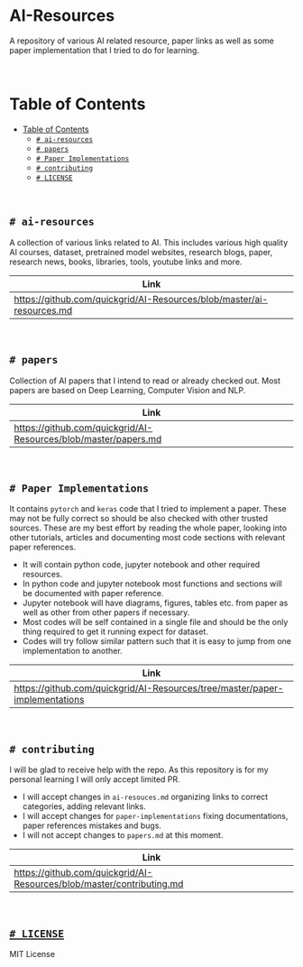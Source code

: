 # AI-Resources

A repository of various AI related resource, paper links as well as some paper implementation that I tried to do for learning.

<br>

# Table of Contents
- [Table of Contents](#table-of-contents)
  * [`# ai-resources`](#-ai-resources)
  * [`# papers`](#-papers)
  * [`# Paper Implementations`](#-paper-implementations)
  * [`# contributing`](#-contributing)
  * [`# LICENSE`](#-license)


<br>

## `# ai-resources`

A collection of various links related to AI. This includes various high quality AI courses, dataset, pretrained model websites, research blogs, paper, research news, books, libraries, tools, youtube links and more.

| Link |
| --- |
| https://github.com/quickgrid/AI-Resources/blob/master/ai-resources.md |

<br>

## `# papers`

Collection of AI papers that I intend to read or already checked out. Most papers are based on Deep Learning, Computer Vision and NLP.


| Link |
| --- |
| https://github.com/quickgrid/AI-Resources/blob/master/papers.md |

<br>

## `# Paper Implementations`

It contains `pytorch` and `keras` code that I tried to implement a paper. These may not be fully correct so should be also checked with other trusted sources. These are my best effort by reading the whole paper, looking into other tutorials, articles and documenting most code sections with relevant paper references. 

- It will contain python code, jupyter notebook and other required resources. 
- In python code and jupyter notebook most functions and sections will be documented with paper reference. 
- Jupyter notebook will have diagrams, figures, tables etc. from paper as well as other from other papers if necessary. 
- Most codes will be self contained in a single file and should be the only thing required to get it running expect for dataset.
- Codes will try follow similar pattern such that it is easy to jump from one implementation to another.

| Link |
| --- |
| https://github.com/quickgrid/AI-Resources/tree/master/paper-implementations |

<br>

## `# contributing`

I will be glad to receive help with the repo. As this repository is for my personal learning I will only accept limited PR. 

- I will accept changes in `ai-resouces.md` organizing links to correct categories, adding relevant links.
- I will accept changes for `paper-implementations` fixing documentations, paper references mistakes and bugs.
- I will not accept changes to `papers.md` at this moment.


| Link |
| --- |
| https://github.com/quickgrid/AI-Resources/blob/master/contributing.md |

<br>

## [`# LICENSE`](https://github.com/quickgrid/AI-Resources/blob/master/LICENSE)

MIT License
